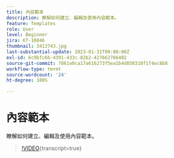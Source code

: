 ```yaml
---
title: 內容範本
description: 瞭解如何建立、編輯及使用內容範本。
feature: Templates
role: User
level: Beginner
jira: KT-10846
thumbnail: 3413743.jpg
last-substantial-update: 2023-01-31T00:00:00Z
exl-id: 6c9bfc6b-4391-433c-82b2-427662766402
source-git-commit: 7861e0ca17a616273f5ea1b4d850310f1f4ec8b8
workflow-type: tm+mt
source-wordcount: '24'
ht-degree: 100%

---
```


# 內容範本

瞭解如何建立、編輯及使用內容範本。

>[!VIDEO](https://video.tv.adobe.com/v/3413743?quality=12&learn=on){transcript=true}

